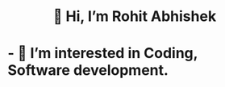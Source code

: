 <h1 align = "center"> 👋 Hi, I’m Rohit Abhishek <h1>
<p>- 👀 I’m interested in Coding, Software development. </p>








<!---
rabhi1611/rabhi1611 is a ✨ special ✨ repository because its `README.md` (this file) appears on your GitHub profile.
You can click the Preview link to take a look at your changes.
--->
